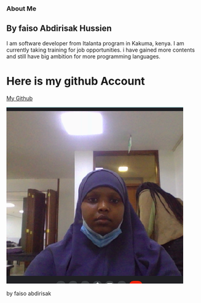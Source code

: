 ### About Me

## By faiso Abdirisak Hussien

I am  software developer from Italanta program in Kakuma, kenya.
I am currently taking training for job opportunities. i have gained more contents and still have big ambition for more programming languages.
 
 # Here is my github Account

[My Github](https://github.com/)

![faiso](image\91128983.png)


by faiso abdirisak



